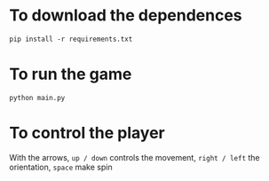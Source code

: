 # To download the dependences
`pip install -r requirements.txt`

# To run the game
`python main.py`

# To control the player
With the arrows, `up / down` controls the movement, `right / left` the orientation, `space` make spin
